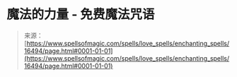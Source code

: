 <!--yml

category: 未分类

date: 2024-06-12 18:56:48

-->

# 魔法的力量 - 免费魔法咒语

> 来源：[https://www.spellsofmagic.com/spells/love_spells/enchanting_spells/16494/page.html#0001-01-01](https://www.spellsofmagic.com/spells/love_spells/enchanting_spells/16494/page.html#0001-01-01)
